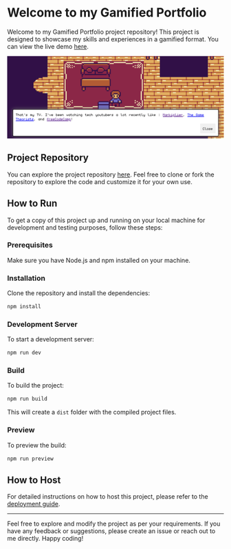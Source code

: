 
# Welcome to my Gamified Portfolio

Welcome to my Gamified Portfolio project repository! This project is designed to showcase my skills and experiences in a gamified format. You can view the live demo [here](https://coffee-expert.github.io/Gamified-portfolio/).


![A screenshot of the project](https://github.com/Coffee-Expert/2d-portfolio-kev/blob/main/screenshot.png)

## Project Repository

You can explore the project repository [here](https://github.com/Coffee-Expert/Gamified-portfolio). Feel free to clone or fork the repository to explore the code and customize it for your own use.

## How to Run

To get a copy of this project up and running on your local machine for development and testing purposes, follow these steps:

### Prerequisites

Make sure you have Node.js and npm installed on your machine.

### Installation

Clone the repository and install the dependencies:

```bash
npm install
```

### Development Server

To start a development server:

```bash
npm run dev
```

### Build

To build the project:

```bash
npm run build
```

This will create a `dist` folder with the compiled project files.

### Preview

To preview the build:

```bash
npm run preview
```

## How to Host

For detailed instructions on how to host this project, please refer to the [deployment guide](HOW_TO_DEPLOY.MD).

---

Feel free to explore and modify the project as per your requirements. If you have any feedback or suggestions, please create an issue or reach out to me directly. 
Happy coding!

